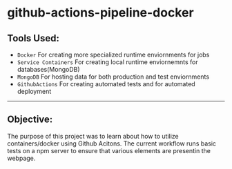 # github-actions-pipeline-docker

## **Tools Used:**
* `Docker` For creating more specialized runtime enviornments for jobs
* `Service Containers` For creating local runtime enviornemnts for databases(MongoDB)
* `MongoDB` For hosting data for both production and test enviornments
* `GithubActions` For creating automated tests and for automated deployment 

---

## Objective:

The purpose of this project was to learn about how to utilize containers/docker using Github Acitons. The current workflow runs basic tests on a npm server to ensure that various elements are presentin the webpage. 

